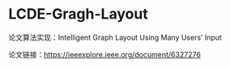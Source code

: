 # LCDE-Gragh-Layout
论文算法实现：Intelligent Graph Layout Using Many Users’ Input

论文链接：https://ieeexplore.ieee.org/document/6327276

